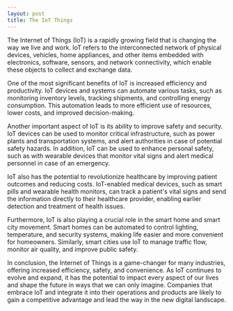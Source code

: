 ```yaml
---
layout: post
title: The IoT Things
---
```

The Internet of Things (IoT) is a rapidly growing field that is changing the way we live and work. IoT refers to the interconnected network of physical devices, vehicles, home appliances, and other items embedded with electronics, software, sensors, and network connectivity, which enable these objects to collect and exchange data.

One of the most significant benefits of IoT is increased efficiency and productivity. IoT devices and systems can automate various tasks, such as monitoring inventory levels, tracking shipments, and controlling energy consumption. This automation leads to more efficient use of resources, lower costs, and improved decision-making.

Another important aspect of IoT is its ability to improve safety and security. IoT devices can be used to monitor critical infrastructure, such as power plants and transportation systems, and alert authorities in case of potential safety hazards. In addition, IoT can be used to enhance personal safety, such as with wearable devices that monitor vital signs and alert medical personnel in case of an emergency.

IoT also has the potential to revolutionize healthcare by improving patient outcomes and reducing costs. IoT-enabled medical devices, such as smart pills and wearable health monitors, can track a patient's vital signs and send the information directly to their healthcare provider, enabling earlier detection and treatment of health issues.

Furthermore, IoT is also playing a crucial role in the smart home and smart city movement. Smart homes can be automated to control lighting, temperature, and security systems, making life easier and more convenient for homeowners. Similarly, smart cities use IoT to manage traffic flow, monitor air quality, and improve public safety.

In conclusion, the Internet of Things is a game-changer for many industries, offering increased efficiency, safety, and convenience. As IoT continues to evolve and expand, it has the potential to impact every aspect of our lives and shape the future in ways that we can only imagine. Companies that embrace IoT and integrate it into their operations and products are likely to gain a competitive advantage and lead the way in the new digital landscape.
